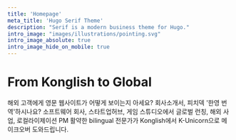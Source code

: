 ```yaml
---
title: 'Homepage'
meta_title: 'Hugo Serif Theme'
description: "Serif is a modern business theme for Hugo."
intro_image: "images/illustrations/pointing.svg"
intro_image_absolute: true
intro_image_hide_on_mobile: true
---
```


# From Konglish to Global

해외 고객에게 영문 웹사이트가 어떻게 보이는지 아세요? 회사소개서, 피치덱 '한영 번역'하시나요?  소프트웨어 회사, 스타트업허브, 게임 스튜디오에서 글로벌 런칭, 해외 사업, 로컬라이제이션 PM 활약한 bilingual 전문가가 Konglish에서 K-Unicorn으로 메이크오버 도와드립니다.
